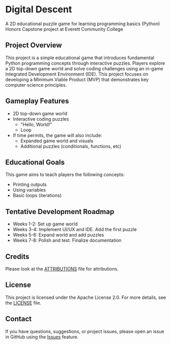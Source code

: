 # Digital Descent 
A 2D educational puzzle game for learning programming basics (Python) <br> 
Honors Capstone project at Everett Community College 

## Project Overview
This project is a simple educational game that introduces fundamental Python programming concepts through interactive puzzles. 
Players explore a 2D top-down game world and solve coding challenges using an in-game Integrated Development Environment (IDE). 
This project focuses on developing a Minimum Viable Product (MVP) that demonstrates key computer science principles. 

## Gameplay Features 
- 2D top-down game world
- Interactive coding puzzles
    - "Hello, World!"
    - Loop
- If time permits, the game will also include:
    - Expanded game world and visuals
    - Additional puzzles (conditionals, functions, etc)

## Educational Goals
This game aims to teach players the following concepts: 
- Printing outputs
- Using variables
- Basic loops (iterations)

## Tentative Development Roadmap
- Weeks 1-2: Set up game world
- Weeks 3-4: Implement UI/UX and IDE. Add the first puzzle
- Weeks 5-6: Expand world and add puzzles
- Weeks 7-8: Polish and test. Finalize documentation

## Credits
Please look at the [ATTRIBUTIONS](ATTRIBUTIONS) file for attributions. 

## License
This project is licensed under the Apache License 2.0. For more details, see the [LICENSE](LICENSE) file.

## Contact
If you have questions, suggestions, or project issues, please open an issue in GitHub using the [Issues](../../issues) feature.
